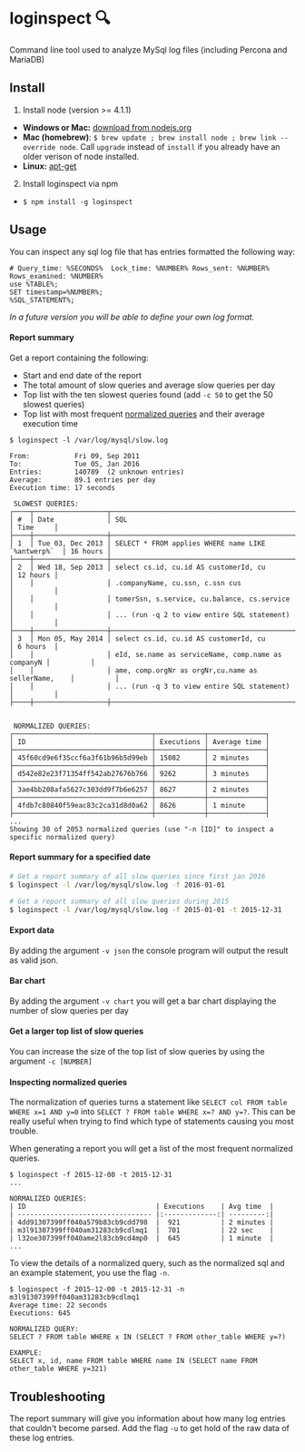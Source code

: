 # loginspect :mag:
Command line tool used to analyze MySql log files (including Percona and MariaDB)

## Install

1. Install node (version >= 4.1.1)
  - **Windows or Mac:** [download from nodejs.org](https://nodejs.org/en/download/)
  - **Mac (homebrew)**: `$ brew update ; brew install node ; brew link --override node`. Call `upgrade` instead of `install` if you already have an older verison of node installed.
  - **Linux:** [apt-get](https://github.com/nodejs/node-v0.x-archive/wiki/Installing-Node.js-via-package-manager#debian-and-ubuntu-based-linux-distributions)

2. Install loginspect via npm
  - `$ npm install -g loginspect`

## Usage

You can inspect any sql log file that has entries formatted the following way:

```
# Query_time: %SECONDS%  Lock_time: %NUMBER% Rows_sent: %NUMBER%  Rows_examined: %NUMBER%
use %TABLE%;
SET timestamp=%NUMBER%;
%SQL_STATEMENT%;
``` 

*In a future version you will be able to define your own log format.*

#### Report summary

Get a report containing the following:
- Start and end date of the report
- The total amount of slow queries and average slow queries per day
- Top list with the ten slowest queries found (add `-c 50` to get the 50 slowest queries)
- Top list with most frequent [normalized queries](#inspecting-normalized-queries) and their average execution time

```
$ loginspect -l /var/log/mysql/slow.log

From:           Fri 09, Sep 2011
To:             Tue 05, Jan 2016
Entries:        140789  (2 unknown entries)
Average:        89.1 entries per day
Execution time: 17 seconds

 SLOWEST QUERIES:
┌────┬──────────────────┬────────────────────────────────────────────────────┬──────────┐
│ #  │ Date             │ SQL                                                │ Time     │
├────┼──────────────────┼────────────────────────────────────────────────────┼──────────┤
│ 1  │ Tue 03, Dec 2013 │ SELECT * FROM applies WHERE name LIKE `%antwerp%`  │ 16 hours │
├────┼──────────────────┼────────────────────────────────────────────────────┼──────────┤
│ 2  │ Wed 18, Sep 2013 │ select cs.id, cu.id AS customerId, cu              │ 12 hours │
│    │                  │ .companyName, cu.ssn, c.ssn cus                    │          │
│    │                  │ tomerSsn, s.service, cu.balance, cs.service        │          │
│    │                  │ ... (run -q 2 to view entire SQL statement)        │          │
├────┼──────────────────┼────────────────────────────────────────────────────┼──────────┤
│ 3  │ Mon 05, May 2014 │ select cs.id, cu.id AS customerId, cu              │ 6 hours  │
│    │                  │ eId, se.name as serviceName, comp.name as companyN │          │
│    │                  │ ame, comp.orgNr as orgNr,cu.name as sellerName,    │          │
│    │                  │ ... (run -q 3 to view entire SQL statement)        │          │
├────┼──────────────────┼────────────────────────────────────────────────────┼──────────┤


 NORMALIZED QUERIES:
┌──────────────────────────────────┬────────────┬──────────────┐
│ ID                               │ Executions │ Average time │
├──────────────────────────────────┼────────────┼──────────────┤
│ 45f60cd9e6f35ccf6a3f61b96b5d99eb │ 15082      │ 2 minutes    │
├──────────────────────────────────┼────────────┼──────────────┤
│ d542e82e23f71354ff542ab27676b766 │ 9262       │ 3 minutes    │
├──────────────────────────────────┼────────────┼──────────────┤
│ 3ae4bb208afa5627c303dd9f7b6e6257 │ 8627       │ 2 minutes    │
├──────────────────────────────────┼────────────┼──────────────┤
│ 4fdb7c80840f59eac83c2ca31d8d0a62 │ 8626       │ 1 minute     │
├──────────────────────────────────┼────────────┼──────────────┤
...
Showing 30 of 2053 normalized queries (use "-n [ID]" to inspect a specific normalized query)
```

#### Report summary for a specified date

```bash
# Get a report summary of all slow queries since first jan 2016
$ loginspect -l /var/log/mysql/slow.log -f 2016-01-01

# Get a report summary of all slow queries during 2015
$ loginspect -l /var/log/mysql/slow.log -f 2015-01-01 -t 2015-12-31
```

#### Export data

By adding the argument `-v json` the console program will output the result as valid json.

#### Bar chart

By adding the argument `-v chart` you will get a bar chart displaying the number of slow queries per day

#### Get a larger top list of slow queries

You can increase the size of the top list of slow queries by using the argument `-c [NUMBER]` 

#### Inspecting normalized queries

The normalization of queries turns a statement like `SELECT col FROM table WHERE x=1 AND y=0` into 
`SELECT ? FROM table WHERE x=? AND y=?`. This can be really useful when trying to find which type of statements
causing you most trouble.

When generating a report you will get a list of the most frequent normalized queries.

```
$ loginspect -f 2015-12-00 -t 2015-12-31
...

NORMALIZED QUERIES:
| ID                                | Executions    | Avg time  |
| --------------------------------- |:-------------:| ---------:|
| 4dd91307399ff040a579b83cb9cdd798  |  921          | 2 minutes |
| m3l91307399ff040am31283cb9cdlmq1  |  701          | 22 sec    |
| l32oe307399ff040ame2l83cb9cd4mp0  |  645          | 1 minute  |
...
```

To view the details of a normalized query, such as the normalized sql and an example statement, you use the flag `-n`.

```
$ loginspect -f 2015-12-00 -t 2015-12-31 -n m3l91307399ff040am31283cb9cdlmq1
Average time: 22 seconds
Executions: 645

NORMALIZED QUERY:
SELECT ? FROM table WHERE x IN (SELECT ? FROM other_table WHERE y=?)

EXAMPLE:
SELECT x, id, name FROM table WHERE name IN (SELECT name FROM other_table WHERE y=321)
```

## Troubleshooting 

The report summary will give you information about how many log entries that couldn't become parsed. Add the flag `-u` to get hold of the raw data of these log entries.



